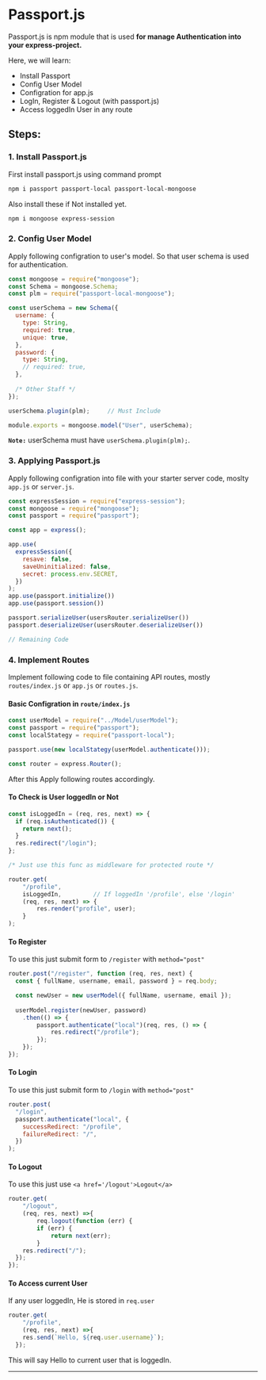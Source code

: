 # Passport.js 
Passport.js is npm module that is used **for manage Authentication into your express-project.**

Here, we will learn:
- Install Passport
- Config User Model
- Configration for app.js 
- LogIn, Register & Logout (with passport.js)
- Access loggedIn User in any route

## Steps:
### 1. Install Passport.js
First install passport.js using command prompt
```bash
npm i passport passport-local passport-local-mongoose 
```
Also install these if Not installed yet.
```bash
npm i mongoose express-session
``` 

### 2. Config User Model
Apply following configration to user's model. So that user schema is used for authentication.
```userModel.js
const mongoose = require("mongoose");
const Schema = mongoose.Schema;
const plm = require("passport-local-mongoose");

const userSchema = new Schema({
  username: {
    type: String,
    required: true,
    unique: true,
  },
  password: {
    type: String,
    // required: true,
  },
  
  /* Other Staff */
});

userSchema.plugin(plm);     // Must Include

module.exports = mongoose.model("User", userSchema);
```
**`Note:`** userSchema must have `userSchema.plugin(plm);`.

### 3. Applying Passport.js
Apply following configration into file with your starter server code, moslty `app.js` or `server.js`.
```app.js
const expressSession = require("express-session");
const mongoose = require("mongoose");
const passport = require("passport");

const app = express();

app.use(
  expressSession({
    resave: false,
    saveUninitialized: false,
    secret: process.env.SECRET,
  })
);
app.use(passport.initialize())
app.use(passport.session())

passport.serializeUser(usersRouter.serializeUser())
passport.deserializeUser(usersRouter.deserializeUser())

// Remaining Code
```

### 4. Implement Routes
Implement following code to file containing API routes, mostly `routes/index.js` or `app.js` or `routes.js`.
#### Basic Configration in `route/index.js`

```router/index.js
const userModel = require("../Model/userModel");
const passport = require("passport");
const localStategy = require("passport-local");

passport.use(new localStategy(userModel.authenticate()));

const router = express.Router();
```
After this Apply following routes accordingly.
#### To Check is User loggedIn or Not
```routes/index.js
const isLoggedIn = (req, res, next) => {
  if (req.isAuthenticated()) {
    return next();
  }
  res.redirect("/login");
};

/* Just use this func as middleware for protected route */

router.get(
    "/profile", 
    isLoggedIn,         // If loggedIn '/profile', else '/login' 
    (req, res, next) => {
        res.render("profile", user);
    }
);
``` 
#### To Register 
To use this just submit form to `/register` with `method="post"`
```routes/index.js
router.post("/register", function (req, res, next) {
  const { fullName, username, email, password } = req.body;

  const newUser = new userModel({ fullName, username, email });
  
  userModel.register(newUser, password)
    .then(() => {
        passport.authenticate("local")(req, res, () => {
            res.redirect("/profile");
        });
    });
});
```
#### To Login 
To use this just submit form to `/login` with `method="post"`
```routes/index.js
router.post(
  "/login",
  passport.authenticate("local", {
    successRedirect: "/profile",
    failureRedirect: "/",
  })
);
```
#### To Logout 
To use this just use `<a href='/logout'>Logout</a>`
```routes/index.js
router.get(
    "/logout", 
    (req, res, next) =>{
        req.logout(function (err) {
        if (err) {
            return next(err);
        }
    res.redirect("/");
  });
});
```
#### To Access current User 
If any user loggedIn, He is stored in `req.user`
```routes/index.js
router.get(
    "/profile", 
    (req, res, next) =>{
    res.send(`Hello, ${req.user.username}`);
  });
```
This will say Hello to current user that is loggedIn.

---